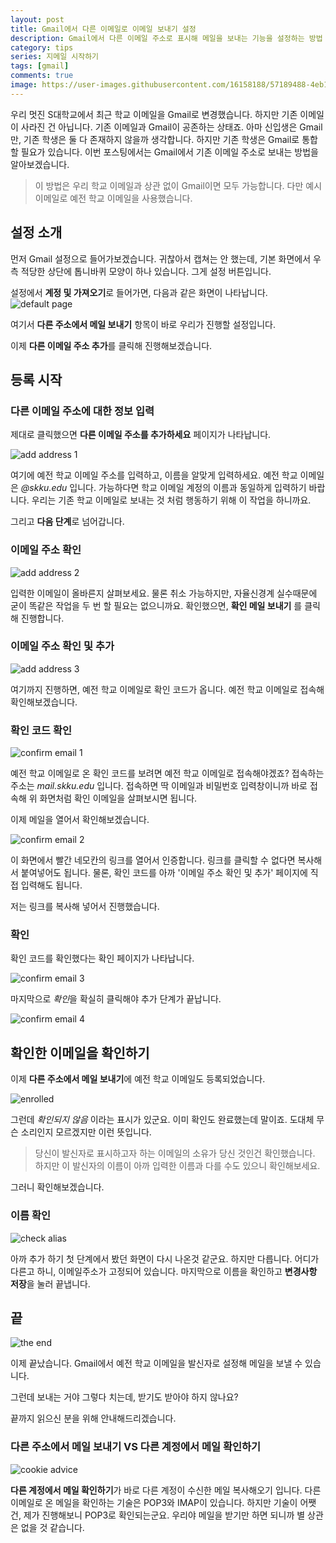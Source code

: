 ```yaml
---
layout: post
title: Gmail에서 다른 이메일로 이메일 보내기 설정
description: Gmail에서 다른 이메일 주소로 표시해 메일을 보내는 기능을 설정하는 방법
category: tips
series: 지메일 시작하기
tags: [gmail]
comments: true
image: https://user-images.githubusercontent.com/16158188/57189488-4eb10d80-6f4a-11e9-9ee3-1bd4d0c1ceb1.jpg
---
```


우리 멋진 S대학교에서 최근 학교 이메일을 Gmail로 변경했습니다.
하지만 기존 이메일이 사라진 건 아닙니다.
기존 이메일과 Gmail이 공존하는 상태죠.
아마 신입생은 Gmail만, 기존 학생은 둘 다 존재하지 않을까 생각합니다.
하지만 기존 학생은 Gmail로 통합할 필요가 있습니다.
이번 포스팅에서는 Gmail에서 기존 이메일 주소로 보내는 방법을 알아보겠습니다.

> 이 방법은 우리 학교 이메일과 상관 없이 Gmail이면 모두 가능합니다.
> 다만 예시 이메일로 예전 학교 이메일을 사용했습니다.

## 설정 소개

먼저 Gmail 설정으로 들어가보겠습니다.
귀찮아서 캡쳐는 안 했는데, 기본 화면에서 우측 적당한 상단에 톱니바퀴 모양이 하나 있습니다.
그게 설정 버튼입니다.

설정에서 **계정 및 가져오기**로 들어가면, 다음과 같은 화면이 나타납니다.
![default page](/postres/190505/01-1.jpg)

여기서 **다른 주소에서 메일 보내기** 항목이 바로 우리가 진행할 설정입니다.

이제 **다른 이메일 주소 추가**를 클릭해 진행해보겠습니다.

## 등록 시작

### 다른 이메일 주소에 대한 정보 입력

제대로 클릭했으면 **다른 이메일 주소를 추가하세요** 페이지가 나타납니다.

![add address 1](/postres/190505/02-1.jpg)

여기에 예전 학교 이메일 주소를 입력하고, 이름을 알맞게 입력하세요.
예전 학교 이메일은 *@skku.edu* 입니다.
가능하다면 학교 이메일 계정의 이름과 동일하게 입력하기 바랍니다.
우리는 기존 학교 이메일로 보내는 것 처럼 행동하기 위해 이 작업을 하니까요.

그리고 **다음 단계**로 넘어갑니다.

### 이메일 주소 확인

![add address 2](/postres/190505/03-1.jpg)

입력한 이메일이 올바른지 살펴보세요.
물론 취소 가능하지만, 자율신경계 실수때문에 굳이 똑같은 작업을 두 번 할 필요는 없으니까요.
확인했으면, **확인 메일 보내기** 를 클릭해 진행합니다.

### 이메일 주소 확인 및 추가

![add address 3](/postres/190505/04-1.jpg)

여기까지 진행하면, 예전 학교 이메일로 확인 코드가 옵니다.
예전 학교 이메일로 접속해 확인해보겠습니다.

### 확인 코드 확인

![confirm email 1](/postres/190505/05-1.jpg)

예전 학교 이메일로 온 확인 코드를 보려면 예전 학교 이메일로 접속해야겠죠?
접속하는 주소는 *mail.skku.edu* 입니다.
접속하면 딱 이메일과 비밀번호 입력창이니까 바로 접속해 위 화면처럼 확인 이메일을 살펴보시면 됩니다.

이제 메일을 열어서 확인해보겠습니다.

![confirm email 2](/postres/190505/06-1.jpg)

이 화면에서 빨간 네모칸의 링크를 열어서 인증합니다.
링크를 클릭할 수 없다면  복사해서 붙여넣어도 됩니다.
물론, 확인 코드를 아까 '이메일 주소 확인 및 추가' 페이지에 직접 입력해도 됩니다.

저는 링크를 복사해 넣어서 진행했습니다.

### 확인

확인 코드를 확인했다는 확인 페이지가 나타납니다.

![confirm email 3](/postres/190505/07-1.jpg)

마지막으로 *확인*을 확실히 클릭해야 추가 단계가 끝납니다.

![confirm email 4](/postres/190505/08-1.jpg)

## 확인한 이메일을 확인하기

이제 **다른 주소에서 메일 보내기**에 예전 학교 이메일도 등록되었습니다.

![enrolled](/postres/190505/09-1.jpg)

그런데 *확인되지 않음* 이라는 표시가 있군요.
이미 확인도 완료했는데 말이죠.
도대체 무슨 소리인지 모르겠지만 이런 뜻입니다.

> 당신이 발신자로 표시하고자 하는 이메일의 소유가 당신 것인건 확인했습니다.
> 하지만 이 발신자의 이름이 아까 입력한 이름과 다를 수도 있으니 확인해보세요.

그러니 확인해보겠습니다.

### 이름 확인

![check alias](/postres/190505/10-1.jpg)

아까 추가 하기 첫 단계에서 봤던 화면이 다시 나온것 같군요.
하지만 다릅니다.
어디가 다른고 하니, 이메일주소가 고정되어 있습니다.
마지막으로 이름을 확인하고 **변경사항 저장**을 눌러 끝냅니다.

## 끝

![the end](/postres/190505/11-1.jpg)

이제 끝났습니다.
Gmail에서 예전 학교 이메일을 발신자로 설정해 메일을 보낼 수 있습니다.

그런데 보내는 거야 그렇다 치는데, 받기도 받아야 하지 않나요?

끝까지 읽으신 분을 위해 안내해드리겠습니다.

### 다른 주소에서 메일 보내기 VS 다른 계정에서 메일 확인하기

![cookie advice](/postres/190505/12-1.jpg)

**다른 계정에서 메일 확인하기**가 바로 다른 계정이 수신한 메일 복사해오기 입니다.
다른 이메일로 온 메일을 확인하는 기술은 POP3와 IMAP이 있습니다.
하지만 기술이 어쨋건, 제가 진행해보니 POP3로 확인되는군요.
우리야 메일을 받기만 하면 되니까 별 상관은 없을 것 같습니다.

